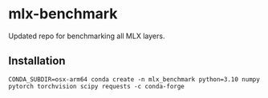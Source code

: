 # mlx-benchmark
Updated repo for benchmarking all MLX layers.


## Installation

```shell
CONDA_SUBDIR=osx-arm64 conda create -n mlx_benchmark python=3.10 numpy pytorch torchvision scipy requests -c conda-forge
```